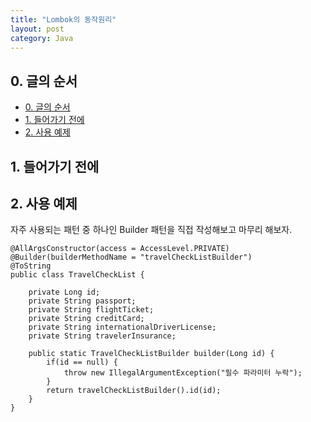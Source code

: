 ```yaml
---
title: "Lombok의 동작원리"
layout: post
category: Java
---
```



## 0. 글의 순서

- [0. 글의 순서](#0-글의-순서)
- [1. 들어가기 전에](#1-들어가기-전에)
- [2. 사용 예제](#2-사용-예제)



## 1. 들어가기 전에



## 2. 사용 예제

자주 사용되는 패턴 중 하나인 Builder 패턴을 직접 작성해보고 마무리 해보자.

```terminal
@AllArgsConstructor(access = AccessLevel.PRIVATE)
@Builder(builderMethodName = "travelCheckListBuilder")
@ToString
public class TravelCheckList {

    private Long id;
    private String passport;
    private String flightTicket;
    private String creditCard;
    private String internationalDriverLicense;
    private String travelerInsurance;

    public static TravelCheckListBuilder builder(Long id) {
        if(id == null) {
            throw new IllegalArgumentException("필수 파라미터 누락");
        }
        return travelCheckListBuilder().id(id);
    }
}
```